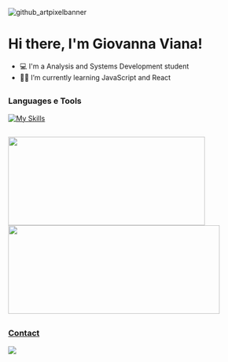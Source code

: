 ![github_artpixelbanner](https://github.com/giovanna-viana/giovanna-viana/assets/73502367/277a3bae-bf68-45d6-8799-8bfa79a02c27)

# Hi there, I'm Giovanna Viana!

- 💻 I'm a Analysis and Systems Development student 
- 🐱‍💻 I’m currently learning JavaScript and React

##

### Languages e Tools
[![My Skills](https://skillicons.dev/icons?i=html,css,js,react,py,git,vscode)](https://skillicons.dev)

##
<div>
  <a href="https://github.com/giovanna-viana">
    <img height="180em" width="400em" src="https://github-readme-stats.vercel.app/api?username=giovanna-viana&rank_icon=github&show_icons=true&theme=nightowl"/>
    <img height="180em" width="430em" src="https://github-readme-stats.vercel.app/api/top-langs/?username=giovanna-viana&hide_progress=true&langs_count=16&theme=nightowl"/>
</div>

##

### Contact
<div> 
    <a href="https://www.linkedin.com/in/giovanna-viana">
    <img src="https://skillicons.dev/icons?i=linkedin" />
    </a>
  
</div>
